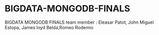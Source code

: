 # BIGDATA-MONGODB-FINALS
BIGDATA MONGODB FINALS team member : Eleasar Patot, John Miguel Estopa, James loyd Belda,Romeo Rodemio


